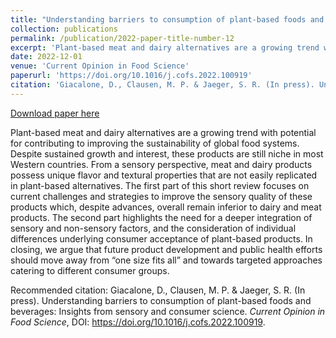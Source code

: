 ```yaml
---
title: "Understanding barriers to consumption of plant-based foods and beverages: Insights from sensory and consumer science"
collection: publications
permalink: /publication/2022-paper-title-number-12
excerpt: 'Plant-based meat and dairy alternatives are a growing trend with potential for contributing to improving the sustainability of global food systems. Despite sustained growth and interest, these products are still niche in most Western countries. From a sensory perspective, meat and dairy products possess unique flavor and textural properties that are not easily replicated in plant-based alternatives...'
date: 2022-12-01
venue: 'Current Opinion in Food Science'
paperurl: 'https://doi.org/10.1016/j.cofs.2022.100919'
citation: 'Giacalone, D., Clausen, M. P. & Jaeger, S. R. (In press). Understanding barriers to consumption of plant-based foods and beverages: Insights from sensory and consumer science. <i>Current Opinion in Food Science</i>, DOI: https://doi.org/10.1016/j.cofs.2022.100919.'
---
```


[Download paper here](https://www.sciencedirect.com/science/article/pii/S2214799322001217/pdfft?isDTMRedir=true&download=truef)

Plant-based meat and dairy alternatives are a growing trend with potential for contributing to improving the sustainability of global food systems. Despite sustained growth and interest, these products are still niche in most Western countries. From a sensory perspective, meat and dairy products possess unique flavor and textural properties that are not easily replicated in plant-based alternatives. The first part of this short review focuses on current challenges and strategies to improve the sensory quality of these products which, despite advances, overall remain inferior to dairy and meat products. The second part highlights the need for a deeper integration of sensory and non-sensory factors, and the consideration of individual differences underlying consumer acceptance of plant-based products. In closing, we argue that future product development and public health efforts should move away from “one size fits all” and towards targeted approaches catering to different consumer groups. 

Recommended citation: Giacalone, D., Clausen, M. P. & Jaeger, S. R. (In press). Understanding barriers to consumption of plant-based foods and beverages: Insights from sensory and consumer science. <i>Current Opinion in Food Science</i>, DOI: https://doi.org/10.1016/j.cofs.2022.100919.
